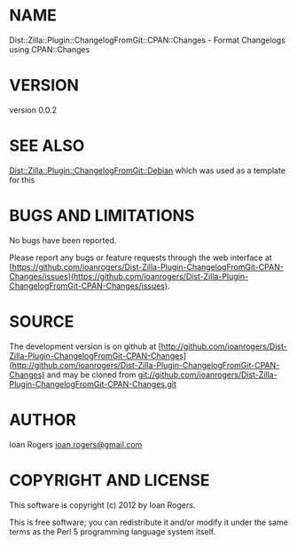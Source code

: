 # NAME

Dist::Zilla::Plugin::ChangelogFromGit::CPAN::Changes - Format Changelogs using CPAN::Changes

# VERSION

version 0.0.2

# SEE ALSO

[Dist::Zilla::Plugin::ChangelogFromGit::Debian](http://search.cpan.org/perldoc?Dist::Zilla::Plugin::ChangelogFromGit::Debian) which was used as a template for this

# BUGS AND LIMITATIONS

No bugs have been reported.

Please report any bugs or feature requests through the web interface at
[https://github.com/ioanrogers/Dist-Zilla-Plugin-ChangelogFromGit-CPAN-Changes/issues](https://github.com/ioanrogers/Dist-Zilla-Plugin-ChangelogFromGit-CPAN-Changes/issues).

# SOURCE

The development version is on github at [http://github.com/ioanrogers/Dist-Zilla-Plugin-ChangelogFromGit-CPAN-Changes](http://github.com/ioanrogers/Dist-Zilla-Plugin-ChangelogFromGit-CPAN-Changes)
and may be cloned from [git://github.com/ioanrogers/Dist-Zilla-Plugin-ChangelogFromGit-CPAN-Changes.git](git://github.com/ioanrogers/Dist-Zilla-Plugin-ChangelogFromGit-CPAN-Changes.git)

# AUTHOR

Ioan Rogers <ioan.rogers@gmail.com>

# COPYRIGHT AND LICENSE

This software is copyright (c) 2012 by Ioan Rogers.

This is free software; you can redistribute it and/or modify it under
the same terms as the Perl 5 programming language system itself.